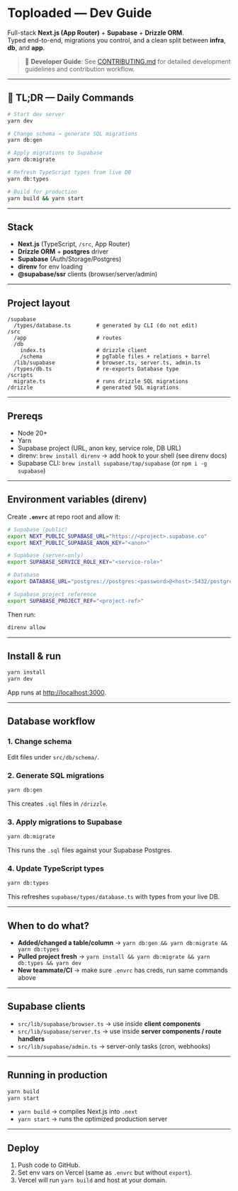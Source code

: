 # Toploaded — Dev Guide

Full-stack **Next.js (App Router)** + **Supabase** + **Drizzle ORM**.  
Typed end-to-end, migrations you control, and a clean split between **infra**, **db**, and **app**.

> 📖 **Developer Guide**: See [CONTRIBUTING.md](./CONTRIBUTING.md) for detailed development guidelines and contribution workflow.

---

## 🚀 TL;DR — Daily Commands

```bash
# Start dev server
yarn dev

# Change schema → generate SQL migrations
yarn db:gen

# Apply migrations to Supabase
yarn db:migrate

# Refresh TypeScript types from live DB
yarn db:types

# Build for production
yarn build && yarn start
```

---

## Stack

- **Next.js** (TypeScript, `/src`, App Router)
- **Drizzle ORM** + **postgres** driver
- **Supabase** (Auth/Storage/Postgres)
- **direnv** for env loading
- **@supabase/ssr** clients (browser/server/admin)

---

## Project layout

```
/supabase
  /types/database.ts        # generated by CLI (do not edit)
/src
  /app                      # routes
  /db
    index.ts                # drizzle client
    /schema                 # pgTable files + relations + barrel
  /lib/supabase             # browser.ts, server.ts, admin.ts
  /types/db.ts              # re-exports Database type
/scripts
  migrate.ts                # runs drizzle SQL migrations
/drizzle                    # generated SQL migrations
```

---

## Prereqs

- Node 20+
- Yarn
- Supabase project (URL, anon key, service role, DB URL)
- direnv: `brew install direnv` → add hook to your shell (see direnv docs)
- Supabase CLI: `brew install supabase/tap/supabase` (or `npm i -g supabase`)

---

## Environment variables (direnv)

Create **`.envrc`** at repo root and allow it:

```sh
# Supabase (public)
export NEXT_PUBLIC_SUPABASE_URL="https://<project>.supabase.co"
export NEXT_PUBLIC_SUPABASE_ANON_KEY="<anon>"

# Supabase (server-only)
export SUPABASE_SERVICE_ROLE_KEY="<service-role>"

# Database
export DATABASE_URL="postgres://postgres:<password>@<host>:5432/postgres?sslmode=require"

# Supabase project reference
export SUPABASE_PROJECT_REF="<project-ref>"
```

Then run:

```bash
direnv allow
```

---

## Install & run

```bash
yarn install
yarn dev
```

App runs at [http://localhost:3000](http://localhost:3000).

---

## Database workflow

### 1. Change schema

Edit files under `src/db/schema/`.

### 2. Generate SQL migrations

```bash
yarn db:gen
```

This creates `.sql` files in `/drizzle`.

### 3. Apply migrations to Supabase

```bash
yarn db:migrate
```

This runs the `.sql` files against your Supabase Postgres.

### 4. Update TypeScript types

```bash
yarn db:types
```

This refreshes `supabase/types/database.ts` with types from your live DB.

---

## When to do what?

- **Added/changed a table/column** → `yarn db:gen && yarn db:migrate && yarn db:types`
- **Pulled project fresh** → `yarn install && yarn db:migrate && yarn db:types && yarn dev`
- **New teammate/CI** → make sure `.envrc` has creds, run same commands above

---

## Supabase clients

- `src/lib/supabase/browser.ts` → use inside **client components**
- `src/lib/supabase/server.ts` → use inside **server components / route handlers**
- `src/lib/supabase/admin.ts` → server-only tasks (cron, webhooks)

---

## Running in production

```bash
yarn build
yarn start
```

- `yarn build` → compiles Next.js into `.next`
- `yarn start` → runs the optimized production server

---

## Deploy

1. Push code to GitHub.
2. Set env vars on Vercel (same as `.envrc` but without `export`).
3. Vercel will run `yarn build` and host at your domain.
